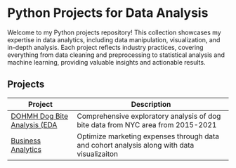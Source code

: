 # Python Projects for Data Analysis
Welcome to my Python projects repository! This collection showcases my expertise in data analytics, including data manipulation, visualization, and in-depth analysis. Each project reflects industry practices, covering everything from data cleaning and preprocessing to statistical analysis and machine learning, providing valuable insights and actionable results.

## Projects
| Project | Description |
| --- | --- |
| [DOHMH Dog Bite Analysis (EDA](https://github.com/julyndav/Python/tree/main/DOHMH%20Dog%20Bite%20Analysis) | Comprehensive exploratory analysis of dog bite data from NYC area from 2015-2021  |
| [Business Analytics](https://github.com/julyndav/Python/tree/main/Business%20Analytics) | Optimize marketing expenses through data and cohort analysis along with data visualizaiton |

<br></br>
